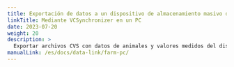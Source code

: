 ```yaml
---
title: Exportación de datos a un dispositivo de almacenamiento masivo de su PC utilizando el software VCSynchronizer
linkTitle: Mediante VCSynchronizer en un PC
date: 2023-07-20
weight: 20
description: >
  Exportar archivos CVS con datos de animales y valores medidos del dispositivo VitalControl al almacenamiento masivo de una computadora.
manualLink: /es/docs/data-link/farm-pc/
---
```

<script>
  window.location.href = "/es/docs/data-link/farm-pc/";
</script>

